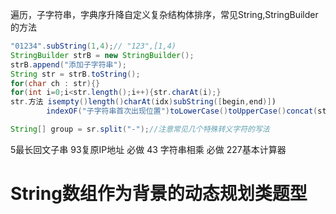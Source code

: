 遍历，子字符串，字典序升降自定义复杂结构体排序，常见String,StringBuilder的方法

```java
"01234".subString(1,4);// "123",[1,4)
StringBuilder strB = new StringBuilder();
strB.append("添加子字符串");
String str = strB.toString();
for(char ch : str){}
for(int i=0;i<str.length();i++){str.charAt(i);}
str.方法 isempty()length()charAt(idx)subString([begin,end)])
        indexOF("子字符串首次出现位置")toLowerCase()toUpperCase()concat(str2)

String[] group = sr.split("-");//注意常见几个特殊转义字符的写法
```
5最长回文子串
93复原IP地址 必做
43 字符串相乘 必做
227基本计算器
# String数组作为背景的动态规划类题型



